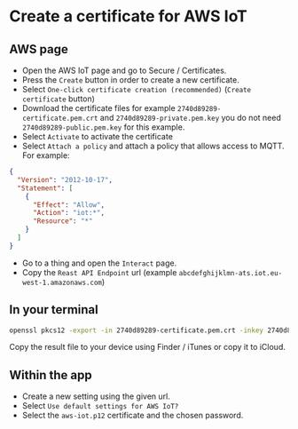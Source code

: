 # Create a certificate for AWS IoT

## AWS page

- Open the AWS IoT page and go to Secure / Certificates.
- Press the `Create` button in order to create a new certificate.
- Select `One-click certificate creation (recommended)` (`Create certificate` button)
- Download the certificate files for example `2740d89289-certificate.pem.crt` and `2740d89289-private.pem.key`
you do not need `2740d89289-public.pem.key` for this example.
- Select `Activate` to activate the certificate
- Select `Attach a policy` and attach a policy that allows access to MQTT. For example:

```json
{
  "Version": "2012-10-17",
  "Statement": [
    {
      "Effect": "Allow",
      "Action": "iot:*",
      "Resource": "*"
    }
  ]
}
```

- Go to a thing and open the `Interact` page.
- Copy the `Reast API Endpoint` url (example `abcdefghijklmn-ats.iot.eu-west-1.amazonaws.com`)

## In your terminal

```bash
openssl pkcs12 -export -in 2740d89289-certificate.pem.crt -inkey 2740d89289-private.pem.key -out aws-iot.p12
```

Copy the result file to your device using Finder / iTunes or copy it to iCloud.

## Within the app

- Create a new setting using the given url.
- Select `Use default settings for AWS IoT?`
- Select the `aws-iot.p12` certificate and the chosen password.
